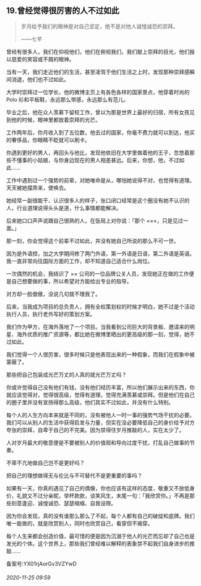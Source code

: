 ## 19.曾经觉得很厉害的人不过如此

> 岁月给予我们的眼神是对自己坚定，绝不是对他人诚惶诚恐的崇拜。   
> 
> ——七芊 


曾经有很多人，我们在仰视他们，他们在俯视我们，我们献上崇拜的目光，他们报以慈爱的笑容或不屑的眼神。 


当有一天，我们走近他们的生活，甚至凌驾于他们生活之上时，发现那种崇拜感瞬间消退，他们也不过如此。 


大学时崇拜过一位学长，他的微博主页上有各色各样的国家景点，他穿着时尚的 Polo 衫和平板鞋，永远那么带感，永远那么有范儿。 


毕业之后，他在众人羡慕下留校工作，曾以为那是世界上最好的归宿，所有女孩见到他的时候，眼神里都放着崇拜的光芒。 


工作两年后，你月收入到了五位数，他去过的国家，你毫不费力就可以到达，他买的奢侈品，你眼睛不眨就可以刷卡。 


你遇到更好的男人，再回头与他比，发现他依旧在大学里做着他的王子，忽悠着那些不懂事的小姑娘，与你身边现在的男人相差甚远。后来，你想，他，不过如此…… 


工作中遇到过一个强势的前辈，对她唯命是从，哪怕她说得不对，也觉得有道理。天天被她摆弄来，使唤去。 


她经常一副很能干、认识很多人的样子，张口闭口经常是这个圈没有她不认识的人，行业道理说得头头是道，什么事情都能解决。 


后来她口口声声说跟自己很熟的人，在饭局上对你说：「那个 ×××，只是见过一面。」 


那一刻，你会觉得这个前辈不过如此，并没有她自己所说的那么不可一世。 


因为是外语控，加之大学期间修了两门外语，第一外语是日语，第二外语是英语。我一直非常向往国际方面的工作，却不知道自己适合什么岗位。 


一次偶然的机会，我结识了 ×× 公司的一位品牌公关人员，发现她正在做的工作便是自己想要做的事，所以希望对方能给出专业的指导。 


对方却一脸倨傲，没说几句就不理我了。 


后来，当我成为项目的总负责人，拥有全权策划权的时候才明白，她不过是个活动执行人员，执行老外写好的策划方案。 


我们作为甲方，在海外落地了一个项目。当我看到公司巨大的背景板、邀请来的明星、海外优质的推广资源等，都比她在微博里晒出的更高级的那一刻，觉得，她不过如此。 


我们觉得一个人很厉害，很多时候只是他表现出来的一种假象，而我们在假象中被蒙蔽了。 


那些把自己包装成光芒万丈的人真的就光芒万丈吗？ 


你或许觉得自己没有他们有钱，没有他们经历丰富，所以他们展示出来的东西，你就应该觉得对，觉得很高级，觉得有道理，觉得充满羡慕或崇拜。但是他们在自己的圈子里并没有宣扬得那么高级，他们其实不过如此，并没有什么特别。 


每个人的人生方向本来就是不同的，没有被他人一时一事的强势气场干扰的必要。我们可以从别人的生活中获得启发与力量，但实在没必要降低自己的身价给予对方夸张的崇拜，自卑于自己的不完美。因为禁得住岁月推敲的人，实在太少了。 


人对岁月最大的敬意便是不要被别人的价值观和导向过度干扰，打乱自己做事的节奏。 


不卑不亢地做自己岂不是更好吗？ 


把自己的理想做得无与伦比与不可替代不是更重要的事吗？ 


如果有一天，你真的遇见了自己的偶像，你也应该有这样的态度，敬重又不放低身价，礼貌又不过分亲昵，举杯款款，谈笑风生，末尾一句：「我欣赏你。」不再是那些刻意逢迎、诚惶诚恐、瑟瑟缩缩、自我设限。 


因为你会发现，真的没有谁那么那么了不起，每个人都有自己的破绽和底牌。我们唯一能做的，就是欣赏别人，同时也欣赏自己，看穿但不揭穿。 


每个人生来都会创造价值，最可惜的便是因为沉溺于他人的光芒而忘却了自己也是发光的个体。这个世界上，那些我们曾经难以解释的表象禁不起我们自身进步的推敲…… 


备案号:YX01rjAorGv3VZYwD


###### 2020-11-25 09:59
